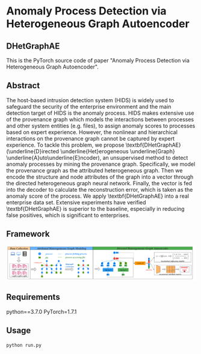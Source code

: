 Anomaly Process Detection via Heterogeneous Graph Autoencoder
============

## DHetGraphAE

This is the PyTorch source code of paper "Anomaly Process Detection via Heterogeneous Graph Autoencoder".

## Abstract
The host-based intrusion detection system (HIDS) is widely used to safeguard the security of the enterprise environment and the main detection target of HIDS is the anomaly process. HIDS makes extensive use of the provenance graph which models the interactions between processes and other system entities (e.g. files), to assign anomaly scores to processes based on expert experience. However, the nonlinear and hierarchical interactions on the provenance graph cannot be captured by expert experience. To tackle this problem, we propose \textbf{DHetGraphAE}(\underline{D}irected \underline{Het}erogeneous \underline{Graph} \underline{A}uto\underline{E}ncoder), an unsupervised method to detect anomaly processes by mining the provenance graph. Specifically, we model the provenance graph as the attributed heterogeneous graph. Then we encode the structure and node attributes of the graph into a vector through the directed heterogeneous graph neural network. Finally, the vector is fed into the decoder to calculate the reconstruction error, which is taken as the anomaly score of the process. We apply \textbf{DHetGraphAE} into a real enterprise data set. Extensive experiments have verified \textbf{DHetGraphAE} is superior to the baseline, especially in reducing false positives, which is significant to enterprises. 

## Framework
![DHGraphAE](framework.png "the framework of DHGraphAE")

## Requirements
python==3.7.0
PyTorch=1.7.1

## Usage
```python run.py```

